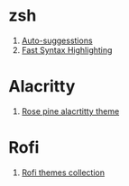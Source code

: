 # zsh

1. [Auto-suggesstions](https://github.com/zsh-users/zsh-autosuggestions)
2. [Fast Syntax Highlighting](https://github.com/zdharma-continuum/fast-syntax-highlighting)

# Alacritty
1. [Rose pine alacrtitty theme](https://github.com/rose-pine/alacritty?tab=readme-ov-file)

# Rofi
1. [Rofi themes collection](https://github.com/newmanls/rofi-themes-collection)